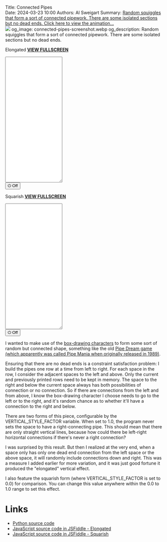 Title: Connected Pipes    
Date: 2024-03-23 10:00
Authors: Al Sweigart
Summary: <a href="{filename}connected-pipes.md">Random squiggles that form a sort of connected pipework. There are some isolated sections but no dead ends. Click here to view the animation...<br><img src="{static}/images/connected-pipes-screenshot.webp" class="scrollArtPreview"></a>
og_image: connected-pipes-screenshot.webp
og_description: Random squiggles that form a sort of connected pipework. There are some isolated sections but no dead ends.

<!-- For some reason, we need this image otherwise the screenshot in the Summary won't appear. I have display: none because I don't want the image to show up in the page. -->
<img src="{static}/images/connected-pipes-screenshot.webp" style="display: none;">

Elongated **[VIEW FULLSCREEN](/static/connected-pipes-elongated-fullscreen.html)**

<div><textarea id="outputTextarea1" readonly class="tatjsOutput" style="height: 400px;"></textarea><br /><button type="button" onclick="running = !running;">&#x23FB; Off</button></div>

Squarish **[VIEW FULLSCREEN](/static/connected-pipes-squarish-fullscreen.html)**


<div><textarea id="outputTextarea2" readonly class="tatjsOutput" style="height: 400px;"></textarea><br /><button type="button" onclick="running = !running;">&#x23FB; Off</button></div>


I wanted to make use of the [box-drawing characters](https://en.wikipedia.org/wiki/Box-drawing_character) to form some sort of random but connected shape, something like the old [Pipe Dream game (which apparently was called Pipe Mania when originally released in 1989)](https://en.wikipedia.org/wiki/Pipe_Mania).

Ensuring that there are no dead ends is a constraint satisfaction problem: I build the pipes one row at a time from left to right. For each space in the row, I consider the adjacent spaces to the left and above. Only the current and previously printed rows need to be kept in memory. The space to the right and below the current space always has both possibilities of connection or no connection. So if there are connections from the left and from above, I know the box-drawing character I choose needs to go to the left or to the right, and it's random chance as to whether it'll have a connection to the right and below.

There are two forms of this piece, configurable by the VERTICAL_STYLE_FACTOR variable. When set to 1.0, the program never sets the space to have a right-connecting pipe. This should mean that there are only straight vertical lines, because how could there be left-right horizontal connections if there's never a right connection?

I was surprised by this result. But then I realized at the very end, when a space only has only one dead end connection from the left space or the above space, it will randomly include connections down and right. This was a measure I added earlier for more variation, and it was just good fortune it produced the "elongated" vertical effect.

I also feature the squarish form (where VERTICAL_STYLE_FACTOR is set to 0.0) for comparison. You can change this value anywhere within the 0.0 to 1.0 range to set this effect.

Links
=====

* [Python source code](https://github.com/asweigart/scrollart/blob/main/python/connectedpipes.py)
* [JavaScript source code in JSFiddle - Elongated](https://jsfiddle.net/asweigart/k6Lqhtyd/)
* [JavaScript source code in JSFiddle - Squarish](https://jsfiddle.net/asweigart/hj5xnze8/)


<script src="/static/textarea_terminal.js"></script><link rel="stylesheet" href="/static/textarea_terminal.css">
<script>// SCROLL CODE:Connected Pipes Elongated
running = true;

// Main loop
(async function main() {
    let e = document.getElementById('outputTextarea1') || document.getElementById('outputTextarea');
    e.style.lineHeight = '1';
    const tat = new Tatjs(e);

    // Constants for settings:
    const DELAY = 200;  // Pause after each row in milliseconds.
    const WIDTH = 200;

    // This setting changes the behavior to create the "long vertical style" if greater than 0.0:
    const VERTICAL_STYLE_FACTOR = 1.0;  // Set between 0.0 and 1.0

    // Constants for printed characters:
    const UP_DOWN_CHAR = String.fromCharCode(9474);  // Character 9474 is '│'
    const LEFT_RIGHT_CHAR = String.fromCharCode(9472);  // Character 9472 is '─'
    const DOWN_RIGHT_CHAR = String.fromCharCode(9484);  // Character 9484 is '┌'
    const DOWN_LEFT_CHAR = String.fromCharCode(9488);  // Character 9488 is '┐'
    const UP_RIGHT_CHAR = String.fromCharCode(9492);  // Character 9492 is '└'
    const UP_LEFT_CHAR = String.fromCharCode(9496);  // Character 9496 is '┘'
    const UP_DOWN_RIGHT_CHAR = String.fromCharCode(9500);  // Character 9500 is '├'
    const UP_DOWN_LEFT_CHAR = String.fromCharCode(9508);  // Character 9508 is '┤'
    const DOWN_LEFT_RIGHT_CHAR = String.fromCharCode(9516);  // Character 9516 is '┬'
    const UP_LEFT_RIGHT_CHAR = String.fromCharCode(9524);  // Character 9524 is '┴'
    const CROSS_CHAR = String.fromCharCode(9532);  // Character 9532 is '┼'
    const EMPTY = ' ';

    // The previous printed row; initialize to up-left-right characters:
    let prevRow = Array(WIDTH).fill(UP_LEFT_RIGHT_CHAR);


    while (running) {

        let row = [];  // Character strings to print in this row.
        for (let i = 0; i < WIDTH; i++) {
            let prevChar = prevRow[i];
            let leftConnect, upConnect, downConnect, rightConnect;

            // Figure out if we need to connect the left side:
            leftConnect = i > 0 && "─┌└├┬┴┼".includes(row[i - 1]);

            // Figure out if we need to connect the up side:
            upConnect = "│┌┐├┤┬┼".includes(prevChar);

            // The downward and right side connection can be either:
            downConnect = Math.random() < 0.5;

            if (i == WIDTH - 1) {
                if (!upConnect && !downConnect && leftConnect && !rightConnect) {
                    // Make this a left-down pipe:
                    downConnect = true;
                } else if (!upConnect && downConnect && !leftConnect && !rightConnect) {
                    // Make this an empty space:
                    downConnect = false;
                } else if (upConnect && !downConnect && !leftConnect && !rightConnect) {
                    // Make this an up-down pipe:
                    downConnect = true;
                }
            } else {
                rightConnect = Math.random() < 0.5;
            }

            // Override rightConnect value if VERTICAL_STYLE_FACTOR is greater than 0.0:
            if (Math.random() < VERTICAL_STYLE_FACTOR) {
                rightConnect = false;
            }

            let char;
            // Get the character to print based on the connections to the four other sides:
            if (upConnect && downConnect && leftConnect && rightConnect) char = CROSS_CHAR;
            else if (upConnect && downConnect && leftConnect) char = UP_DOWN_LEFT_CHAR;
            else if (upConnect && downConnect && rightConnect) char = UP_DOWN_RIGHT_CHAR;
            else if (upConnect && downConnect) char = UP_DOWN_CHAR;
            else if (upConnect && leftConnect && rightConnect) char = UP_LEFT_RIGHT_CHAR;
            else if (upConnect && leftConnect) char = UP_LEFT_CHAR;
            else if (upConnect && rightConnect) char = UP_RIGHT_CHAR;
            else if (upConnect) char = Math.random() < 0.5 ? UP_DOWN_CHAR : UP_RIGHT_CHAR;  // Randomly end or continue the line upwards
            else if (downConnect && leftConnect && rightConnect) char = DOWN_LEFT_RIGHT_CHAR;
            else if (downConnect && leftConnect) char = DOWN_LEFT_CHAR;
            else if (downConnect && rightConnect) char = DOWN_RIGHT_CHAR;
            else if (downConnect) char = DOWN_RIGHT_CHAR;  // Force the line to go down and to the right
            else if (leftConnect && rightConnect) char = LEFT_RIGHT_CHAR;
            else if (leftConnect) char = Math.random() < 0.5 ? LEFT_RIGHT_CHAR : DOWN_LEFT_CHAR;  // Randomly end or bend the line leftwards
            else if (rightConnect) char = DOWN_RIGHT_CHAR;  // Force the line to go down and to the right
            else char = EMPTY;

            row.push(char);
        }

        tat.print(row.join(''));
        prevRow = row;
        await sleep(DELAY);
    }
})();

</script>




<script>// SCROLL CODE:Connected Pipes Squarish
running = true;

// Main loop
(async function main() {
    let e = document.getElementById('outputTextarea2') || document.getElementById('outputTextarea');
    e.style.lineHeight = '1';
    const tat = new Tatjs(e);


    // Constants for settings:
    const DELAY = 200;  // Pause after each row in milliseconds.
    const WIDTH = 200;

    // This setting changes the behavior to create the "long vertical style" if greater than 0.0:
    const VERTICAL_STYLE_FACTOR = 0.0;  // Set between 0.0 and 1.0 // SQUARISH HAS THIS SET TO 0.0

    // Constants for printed characters:
    const UP_DOWN_CHAR = String.fromCharCode(9474);  // Character 9474 is '│'
    const LEFT_RIGHT_CHAR = String.fromCharCode(9472);  // Character 9472 is '─'
    const DOWN_RIGHT_CHAR = String.fromCharCode(9484);  // Character 9484 is '┌'
    const DOWN_LEFT_CHAR = String.fromCharCode(9488);  // Character 9488 is '┐'
    const UP_RIGHT_CHAR = String.fromCharCode(9492);  // Character 9492 is '└'
    const UP_LEFT_CHAR = String.fromCharCode(9496);  // Character 9496 is '┘'
    const UP_DOWN_RIGHT_CHAR = String.fromCharCode(9500);  // Character 9500 is '├'
    const UP_DOWN_LEFT_CHAR = String.fromCharCode(9508);  // Character 9508 is '┤'
    const DOWN_LEFT_RIGHT_CHAR = String.fromCharCode(9516);  // Character 9516 is '┬'
    const UP_LEFT_RIGHT_CHAR = String.fromCharCode(9524);  // Character 9524 is '┴'
    const CROSS_CHAR = String.fromCharCode(9532);  // Character 9532 is '┼'
    const EMPTY = ' ';

    // The previous printed row; initialize to up-left-right characters:
    let prevRow = Array(WIDTH).fill(UP_LEFT_RIGHT_CHAR);

    while (running) {

        let row = [];  // Character strings to print in this row.
        for (let i = 0; i < WIDTH; i++) {
            let prevChar = prevRow[i];
            let leftConnect, upConnect, downConnect, rightConnect;

            // Figure out if we need to connect the left side:
            leftConnect = i > 0 && "─┌└├┬┴┼".includes(row[i - 1]);

            // Figure out if we need to connect the up side:
            upConnect = "│┌┐├┤┬┼".includes(prevChar);

            // The downward and right side connection can be either:
            downConnect = Math.random() < 0.5;

            if (i == WIDTH - 1) {
                if (!upConnect && !downConnect && leftConnect && !rightConnect) {
                    // Make this a left-down pipe:
                    downConnect = true;
                } else if (!upConnect && downConnect && !leftConnect && !rightConnect) {
                    // Make this an empty space:
                    downConnect = false;
                } else if (upConnect && !downConnect && !leftConnect && !rightConnect) {
                    // Make this an up-down pipe:
                    downConnect = true;
                }
            } else {
                rightConnect = Math.random() < 0.5;
            }

            // Override rightConnect value if VERTICAL_STYLE_FACTOR is greater than 0.0:
            if (Math.random() < VERTICAL_STYLE_FACTOR) {
                rightConnect = false;
            }

            let char;
            // Get the character to print based on the connections to the four other sides:
            if (upConnect && downConnect && leftConnect && rightConnect) char = CROSS_CHAR;
            else if (upConnect && downConnect && leftConnect) char = UP_DOWN_LEFT_CHAR;
            else if (upConnect && downConnect && rightConnect) char = UP_DOWN_RIGHT_CHAR;
            else if (upConnect && downConnect) char = UP_DOWN_CHAR;
            else if (upConnect && leftConnect && rightConnect) char = UP_LEFT_RIGHT_CHAR;
            else if (upConnect && leftConnect) char = UP_LEFT_CHAR;
            else if (upConnect && rightConnect) char = UP_RIGHT_CHAR;
            else if (upConnect) char = Math.random() < 0.5 ? UP_DOWN_CHAR : UP_RIGHT_CHAR;  // Randomly end or continue the line upwards
            else if (downConnect && leftConnect && rightConnect) char = DOWN_LEFT_RIGHT_CHAR;
            else if (downConnect && leftConnect) char = DOWN_LEFT_CHAR;
            else if (downConnect && rightConnect) char = DOWN_RIGHT_CHAR;
            else if (downConnect) char = DOWN_RIGHT_CHAR;  // Force the line to go down and to the right
            else if (leftConnect && rightConnect) char = LEFT_RIGHT_CHAR;
            else if (leftConnect) char = Math.random() < 0.5 ? LEFT_RIGHT_CHAR : DOWN_LEFT_CHAR;  // Randomly end or bend the line leftwards
            else if (rightConnect) char = DOWN_RIGHT_CHAR;  // Force the line to go down and to the right
            else char = EMPTY;

            row.push(char);
        }

        tat.print(row.join(''));
        prevRow = row;
        await sleep(DELAY);
    }
})();

</script>
